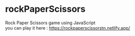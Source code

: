 # rockPaperScissors
Rock Paper Scissors game using JavaScript    
you can play it here : https://rockpaperscissorstn.netlify.app/
